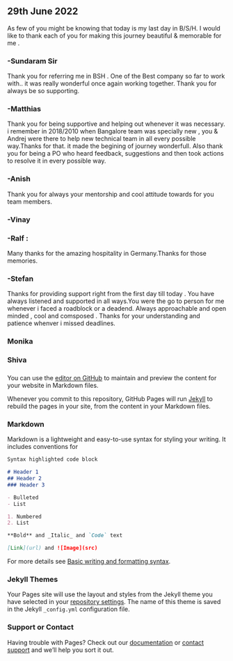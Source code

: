 ## 29th June 2022

As few of you might be knowing that today is my last day in B/S/H.
I would like to thank each of you for making this journey beautiful & memorable for me . 

### -Sundaram Sir 
Thank you for referring me in BSH . One of the Best company so far to work with.. it was really wonderful once again working together. Thank you for always be so supporting.

### -Matthias
Thank you for being supportive and helping out whenever it was necessary. i remember in 2018/2010 when Bangalore team was specially new , you & Andrej were there to help new technical team in all every possible way.Thanks for that. it made the begining of journey wonderfull. Also thank you for being a PO who heard feedback, suggestions and then took actions to resolve it in every possible way. 


### -Anish 
Thank you for always your mentorship and cool attitude towards for you team members. 

### -Vinay

### -Ralf : 
Many thanks for the amazing hospitality in Germany.Thanks for those memories. 

### -Stefan 
Thanks for providing support right from the first day till today . You have always listened and supported in all ways.You were the go to person for me whenever i faced a roadblock or a deadend. Always approachable and open minded , cool and comsposed . Thanks for your understanding and patience whenver i missed deadlines.  

### Monika



### Shiva 

### 

###



You can use the [editor on GitHub](https://github.com/binay302/FarewellBSH/edit/gh-pages/index.md) to maintain and preview the content for your website in Markdown files.

Whenever you commit to this repository, GitHub Pages will run [Jekyll](https://jekyllrb.com/) to rebuild the pages in your site, from the content in your Markdown files.

### Markdown

Markdown is a lightweight and easy-to-use syntax for styling your writing. It includes conventions for

```markdown
Syntax highlighted code block

# Header 1
## Header 2
### Header 3

- Bulleted
- List

1. Numbered
2. List

**Bold** and _Italic_ and `Code` text

[Link](url) and ![Image](src)
```

For more details see [Basic writing and formatting syntax](https://docs.github.com/en/github/writing-on-github/getting-started-with-writing-and-formatting-on-github/basic-writing-and-formatting-syntax).

### Jekyll Themes

Your Pages site will use the layout and styles from the Jekyll theme you have selected in your [repository settings](https://github.com/binay302/FarewellBSH/settings/pages). The name of this theme is saved in the Jekyll `_config.yml` configuration file.

### Support or Contact

Having trouble with Pages? Check out our [documentation](https://docs.github.com/categories/github-pages-basics/) or [contact support](https://support.github.com/contact) and we’ll help you sort it out.

